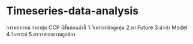 # Timeseries-data-analysis
การพยากรณ์ ราคาหุ้น CCP 
  มีขั้นตอนดังนี้
    1.วิเคราะห์ข้อมูลหุ้น
    2.หา Future
    3.นำเข้า Model
    4.วิเคราะห์
    5.ตรวจสอบความถูกต้อง
